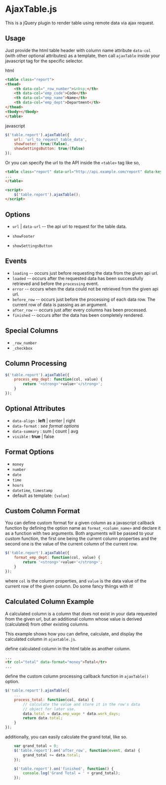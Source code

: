 AjaxTable.js
============

This is a jQuery plugin to render table using remote data via ajax request.

Usage
-----

Just provide the html table header with column name attribute `data-col` (with other optional attributes) as a template, then call `ajaxTable` inside your javascript tag for the specific selector.

html
```html
<table class="report">
<thead>
    <th data-col="_row_number">&nbsp;</th>
    <th data-col="emp_code">Code</th>
    <th data-col="emp_name">Name</th>
    <th data-col="emp_dept">Department</th>
</thead>
<tbody></tbody>
</table>
```


javascript  
```js
$('table.report').ajaxTable({
    url: 'url_to_request_table_data',
    showFooter: true/(false),
    showSettingsButton: true/(false)
});
```

Or you can specify the url to the API inside the `<table>` tag like so,

```html
<table class="report" data-url="http://api.example.com/report" data-key"items">
...
</table>

<script>
    $('table.report').ajaxTable();
</script>
```


Options
-------
- `url` | `data-url` -- the api url to request for the table data.

- `showFooter`

- `showSettingsButton`


Events
------
- `loading` -- occurs just before requesting the data from the given api url.
- `loaded` -- occurs after the requested data has been successfully retrieved and before the `processing` event.
- `error` -- occurs when the data could not be retrieved from the given api url.
- `before_row` -- occurs just before the processing of each data row. The current row of data is passing as an argument.
- `after_row` -- occurs just after every columns has been processed.
- `finished` -- occurs after the data has been completely rendered.

Special Columns
--------------

- `_row_number`
- `_checkbox`


Column Processing
-----------------
```js
$('table.report').ajaxTable({
    process_emp_dept: function(col, value) {
        return '<strong>'+value+'</strong>';
    }
});
```

Optional Attributes
--------------

- `data-align` : __left__ | center | right
- `data-format` : *see format options*
- `data-summary` : sum | count | avg
- `visible` : __true__ | false

Format Options
--------------
- `money`
- `number`
- `date`
- `time`
- `hours`
- `datetime`, `timestamp`
- default as template: `{value}`

Custom Column Format
-------------
You can define custom format for a given column as a javascript callback function by defining the option name as `format_<column_name>` and declare it as a function with two arguments. Both arguments will be passed to your custom function, the first one being the current column properties and the second one is the value of the current column of the current row.

```js
$('table.report').ajaxTable({
    format_emp_dept: function(col, value) {
        return '<strong>'+value+'</strong>';
    }
});
```

where `col` is the column properties, and `value` is the data value of the current row of the given column. Do some fancy thiings with it!

Calculated Column Example
-----
A calculated column is a column that does not exist in your data requested from the given url, but an additional column whose value is derived (calculated) from other existing columns.

This example shows how you can define, calculate, and display the calculated column in `ajaxtable.js`.

define calculated column in the html table as another column.

```html
...  
<tr col="total" data-format="money">Total</tr>
...  
```

define the custom column processing callback function in `ajaxTable()` option.

```js
$('table.report').ajaxTable({
    ...
    process_total: function(col, data) {
        // calculate the value and store it in the row's data
        // object for later use.
        data.total = data.emp_wage * data.work_days;
        return data.total;
    }
});
```

additionally, you can easily calculate the grand total, like so.

```js
    var grand_total = 0;
    $('table.report').on('after_row', function(event, data) {
        grand_total += data.total;
    });

    $('table.report').on('finished', function() {
        console.log('Grand Total = ' + grand_total);
    });
```

